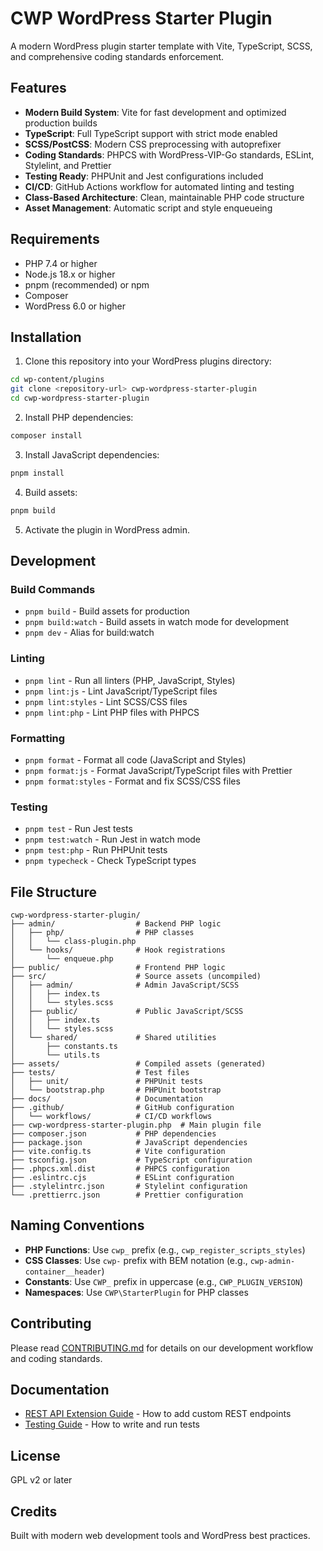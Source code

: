 # CWP WordPress Starter Plugin

A modern WordPress plugin starter template with Vite, TypeScript, SCSS, and comprehensive coding standards enforcement.

## Features

- **Modern Build System**: Vite for fast development and optimized production builds
- **TypeScript**: Full TypeScript support with strict mode enabled
- **SCSS/PostCSS**: Modern CSS preprocessing with autoprefixer
- **Coding Standards**: PHPCS with WordPress-VIP-Go standards, ESLint, Stylelint, and Prettier
- **Testing Ready**: PHPUnit and Jest configurations included
- **CI/CD**: GitHub Actions workflow for automated linting and testing
- **Class-Based Architecture**: Clean, maintainable PHP code structure
- **Asset Management**: Automatic script and style enqueueing

## Requirements

- PHP 7.4 or higher
- Node.js 18.x or higher
- pnpm (recommended) or npm
- Composer
- WordPress 6.0 or higher

## Installation

1. Clone this repository into your WordPress plugins directory:
```bash
cd wp-content/plugins
git clone <repository-url> cwp-wordpress-starter-plugin
cd cwp-wordpress-starter-plugin
```

2. Install PHP dependencies:
```bash
composer install
```

3. Install JavaScript dependencies:
```bash
pnpm install
```

4. Build assets:
```bash
pnpm build
```

5. Activate the plugin in WordPress admin.

## Development

### Build Commands

- `pnpm build` - Build assets for production
- `pnpm build:watch` - Build assets in watch mode for development
- `pnpm dev` - Alias for build:watch

### Linting

- `pnpm lint` - Run all linters (PHP, JavaScript, Styles)
- `pnpm lint:js` - Lint JavaScript/TypeScript files
- `pnpm lint:styles` - Lint SCSS/CSS files
- `pnpm lint:php` - Lint PHP files with PHPCS

### Formatting

- `pnpm format` - Format all code (JavaScript and Styles)
- `pnpm format:js` - Format JavaScript/TypeScript files with Prettier
- `pnpm format:styles` - Format and fix SCSS/CSS files

### Testing

- `pnpm test` - Run Jest tests
- `pnpm test:watch` - Run Jest in watch mode
- `pnpm test:php` - Run PHPUnit tests
- `pnpm typecheck` - Check TypeScript types

## File Structure

```
cwp-wordpress-starter-plugin/
├── admin/                  # Backend PHP logic
│   ├── php/                # PHP classes
│   │   └── class-plugin.php
│   └── hooks/              # Hook registrations
│       └── enqueue.php
├── public/                 # Frontend PHP logic
├── src/                    # Source assets (uncompiled)
│   ├── admin/              # Admin JavaScript/SCSS
│   │   ├── index.ts
│   │   └── styles.scss
│   ├── public/             # Public JavaScript/SCSS
│   │   ├── index.ts
│   │   └── styles.scss
│   └── shared/             # Shared utilities
│       ├── constants.ts
│       └── utils.ts
├── assets/                 # Compiled assets (generated)
├── tests/                  # Test files
│   ├── unit/               # PHPUnit tests
│   └── bootstrap.php       # PHPUnit bootstrap
├── docs/                   # Documentation
├── .github/                # GitHub configuration
│   └── workflows/          # CI/CD workflows
├── cwp-wordpress-starter-plugin.php  # Main plugin file
├── composer.json           # PHP dependencies
├── package.json            # JavaScript dependencies
├── vite.config.ts          # Vite configuration
├── tsconfig.json           # TypeScript configuration
├── .phpcs.xml.dist         # PHPCS configuration
├── .eslintrc.cjs           # ESLint configuration
├── .stylelintrc.json       # Stylelint configuration
└── .prettierrc.json        # Prettier configuration
```

## Naming Conventions

- **PHP Functions**: Use `cwp_` prefix (e.g., `cwp_register_scripts_styles`)
- **CSS Classes**: Use `cwp-` prefix with BEM notation (e.g., `cwp-admin-container__header`)
- **Constants**: Use `CWP_` prefix in uppercase (e.g., `CWP_PLUGIN_VERSION`)
- **Namespaces**: Use `CWP\StarterPlugin` for PHP classes

## Contributing

Please read [CONTRIBUTING.md](CONTRIBUTING.md) for details on our development workflow and coding standards.

## Documentation

- [REST API Extension Guide](docs/REST-API.md) - How to add custom REST endpoints
- [Testing Guide](docs/TESTING.md) - How to write and run tests

## License

GPL v2 or later

## Credits

Built with modern web development tools and WordPress best practices.
